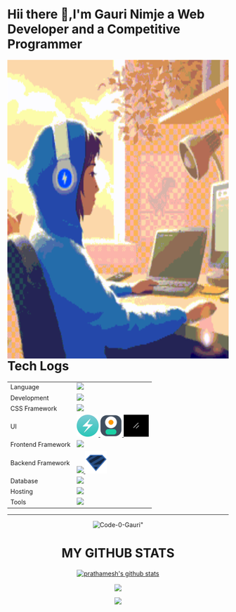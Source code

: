 # Hii there 👋,I'm Gauri Nimje a Web Developer and a Competitive Programmer

  <img align="right" alt="GIF" src="gauri.gif" width="1000" height="680" />
<p align="center">
  
# Tech Logs 
<div>
<table align="center">
<tr>
<td>Language</td>
<td> <a href="https://github.com/Code-0-Gauri" >
    <img src="https://skillicons.dev/icons?i=c,cpp,java,python" />
</a> 
</td>
</tr>

<tr>
<td>Development</td>
<td> <a href="https://github.com/Code-0-Gauri" >
    <img src="https://skillicons.dev/icons?i=html,css,scss,javascript,typescript,pug,handlebars" />
  </a>
</td>
</tr>

<tr>
<td>CSS Framework</td>
<td> <a href="https://github.com/Code-0-Gauri" >
    <img src="https://skillicons.dev/icons?i=bootstrap,tailwind" />
  </a>
 </td>
</tr>

<tr>
<td>UI</td>
<td> <a href="https://github.com/Code-0-Gauri" >
    <img height="50rem" src=chakra.jpg/>
    <img height="50rem" src=daisy.png/>
    <img height="50rem" src=shadn.png />

  </a>
 </td>
</tr>

<tr>
<td>Frontend Framework</td>
<td> <a href="https://github.com/Code-0-Gauri" >
    <img src="https://skillicons.dev/icons?i=react,vite,next" />
  </a>
 </td>
</tr>

<tr>
<td>Backend Framework</td>
<td> <a href="https://github.com/Code-0-Gauri" >
    <img src="https://skillicons.dev/icons?i=nodejs,express,prisma" />
    <img height="50rem" src = './zod.svg'/>
   </a>
</td>
</tr>

<td>Database</td>
<td> <a href="https://github.com/Code-0-Gauri" >
    <img src="https://skillicons.dev/icons?i=mysql,mongodb" />
   </a>
</td>
</tr>

<tr>
<td>Hosting</td>
<td> <a href="https://github.com/Code-0-Gauri" >
    <img src="https://skillicons.dev/icons?i=vercel,firebase,github,aws" />
  </a>
</td>
</tr>
<tr>
<td>Tools</td>
<td> <a href="https://github.com/Code-0-Gauri" >
    <img src="https://skillicons.dev/icons?i=git,github,vscode,eclipse,docker,replit,stackoverflow,postman" />
  </a>
</td>
</tr>
</table>

<hr>
<p>

</div>


<p align="center">
  <img
    src="https://komarev.com/ghpvc/?username=Code-0-Gauri"
    alt=Code-0-Gauri"
  />
</p>


<div align='center'>

# MY GITHUB STATS

<a href="Code-0-Gauri">
  <img align="center" src="https://github-readme-stats.anuraghazra1.vercel.app/api?username=Code-0-Gauri&show_icons=true&include_all_commits=true&theme=radical" alt="prathamesh's github stats" />
</a>
<p></p>
<img align="center" src="https://github-readme-stats.anuraghazra1.vercel.app/api/top-langs/?username=Code-0-Gauri&layout=compact&theme=radical" />
</a>
<p></p>

[![](https://github-readme-streak-stats.herokuapp.com/?user=Code-0-Gauri&theme=cobalt)](https://github.com/Code-0-Gauri)

</p>
</div>